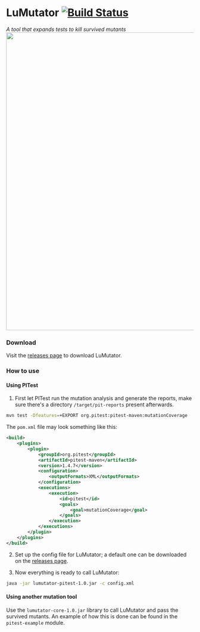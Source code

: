 # LuMutator [![Build Status](https://travis-ci.com/ZhongXiLu/LuMutator.svg?token=8ED8fdyNhxKsYhegKEJg&branch=master)](https://travis-ci.com/ZhongXiLu/LuMutator)

*A tool that expands tests to kill survived mutants*
<img src="https://i.imgur.com/NYZ0ZK7.png" width="800">

### Download

Visit the [releases page](https://github.com/ZhongXiLu/LuMutator/releases) to download LuMutator.

### How to use

#### Using PITest

1. First let PITest run the mutation analysis and generate the reports,
make sure there's a directory `/target/pit-reports` present afterwards.
```bash
mvn test -Dfeatures=+EXPORT org.pitest:pitest-maven:mutationCoverage
```
The `pom.xml` file may look something like this:
```xml
<build>
    <plugins>
        <plugin>
            <groupId>org.pitest</groupId>
            <artifactId>pitest-maven</artifactId>
            <version>1.4.7</version>
            <configuration>
                <outputFormats>XML</outputFormats>
            </configuration>
            <executions>
                <execution>
                    <id>pitest</id>
                    <goals>
                        <goal>mutationCoverage</goal>
                    </goals>
                </execution>
            </executions>
        </plugin>
    </plugins>
</build>
```

2. Set up the config file for LuMutator; a default one can be downloaded on the [releases page](https://github.com/ZhongXiLu/LuMutator/releases).

3. Now everything is ready to call LuMutator:
```bash
java -jar lumutator-pitest-1.0.jar -c config.xml
```

#### Using another mutation tool

Use the `lumutator-core-1.0.jar` library to call LuMutator and pass the survived mutants. An example of how this is done can be found in the `pitest-example` module.
